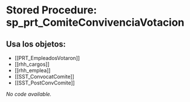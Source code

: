 # Stored Procedure: sp_prt_ComiteConvivenciaVotacion

## Usa los objetos:
- [[PRT_EmpleadosVotaron]]
- [[rhh_cargos]]
- [[rhh_emplea]]
- [[SST_ConvocatComite]]
- [[SST_PostConvComite]]

*No code available.*
